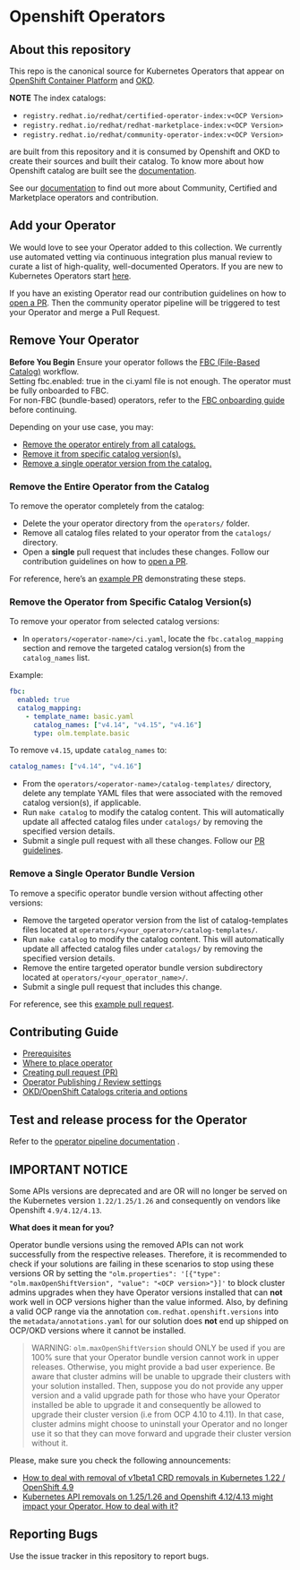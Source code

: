 # Openshift Operators

## About this repository

This repo is the canonical source for Kubernetes Operators that appear on [OpenShift Container Platform](https://openshift.com) and [OKD](https://www.okd.io/).

**NOTE** The index catalogs:

- `registry.redhat.io/redhat/certified-operator-index:v<OCP Version>`
- `registry.redhat.io/redhat/redhat-marketplace-index:v<OCP Version>`
- `registry.redhat.io/redhat/community-operator-index:v<OCP Version>`

are built from this repository and it is
consumed by Openshift and OKD to create their sources and built their catalog. To know more about how
Openshift catalog are built see the [documentation](https://docs.openshift.com/container-platform/4.14/operators/understanding/olm-rh-catalogs.html#olm-rh-catalogs_olm-rh-catalogs).

See our [documentation](https://redhat-openshift-ecosystem.github.io/operator-pipelines/) to find out
more about Community, Certified and Marketplace operators and contribution.

## Add your Operator

We would love to see your Operator added to this collection. We currently use automated vetting via continuous integration plus manual review to curate a list of high-quality, well-documented Operators. If you are new to Kubernetes Operators start [here](https://sdk.operatorframework.io/build/).

If you have an existing Operator read our contribution guidelines on how to [open a PR](users/contributing-via-pr.md). Then the community operator pipeline will be triggered to test your Operator and merge a Pull Request.

## Remove Your Operator

**Before You Begin**
Ensure your operator follows the [FBC (File-Based Catalog)](users/fbc_onboarding.md#file-based-catalog-onboarding) workflow.  
Setting fbc.enabled: true in the ci.yaml file is not enough. The operator must be fully onboarded to FBC.  
For non-FBC (bundle-based) operators, refer to the [FBC onboarding guide](users/fbc_onboarding.md#convert-existing-operator-to-fbc) before continuing.

Depending on your use case, you may:
- [Remove the operator entirely from all catalogs.](#remove-the-entire-operator-from-the-catalog)
- [Remove it from specific catalog version(s).](#remove-the-operator-from-specific-catalog-versions)
- [Remove a single operator version from the catalog.](#remove-a-single-operator-bundle-version)

### Remove the Entire Operator from the Catalog

To remove the operator completely from the catalog:

- Delete the your operator directory from the `operators/` folder.
- Remove all catalog files related to your operator from the `catalogs/` directory.
- Open a **single** pull request that includes these changes. Follow our contribution guidelines on how to [open a PR](users/contributing-via-pr.md).

For reference, here’s an [example PR](https://github.com/redhat-openshift-ecosystem/community-operators-prod/pull/5955/files) demonstrating these steps.

### Remove the Operator from Specific Catalog Version(s)

To remove your operator from selected catalog versions:

- In `operators/<operator-name>/ci.yaml`, locate the `fbc.catalog_mapping` section and remove the targeted catalog version(s) from the `catalog_names` list.

Example:

```yaml
fbc:
  enabled: true
  catalog_mapping:
    - template_name: basic.yaml
      catalog_names: ["v4.14", "v4.15", "v4.16"]
      type: olm.template.basic
```
To remove `v4.15`, update `catalog_names` to:

```yaml
catalog_names: ["v4.14", "v4.16"]
```

- From the `operators/<operator-name>/catalog-templates/` directory, delete any template YAML files that were associated with the removed catalog version(s), if applicable.
- Run `make catalog` to modify the catalog content. This will automatically update all affected catalog files under `catalogs/` by removing the specified version details.
- Submit a single pull request with all these changes. Follow our [PR guidelines](users/contributing-via-pr.md).

### Remove a Single Operator Bundle Version

To remove a specific operator bundle version without affecting other versions:

- Remove the targeted operator version from the list of catalog-templates files located at `operators/<your_operator>/catalog-templates/`.
- Run `make catalog` to modify the catalog content. This will automatically update all affected catalog files under `catalogs/` by removing the specified version details.
- Remove the entire targeted operator bundle version subdirectory located at `operators/<your_operator_name>/`.
- Submit a single pull request that includes this change.

For reference, see this [example pull request](https://github.com/Allda/community-operators-pipeline-preprod/pull/34/files).

## Contributing Guide

- [Prerequisites](users/contributing-prerequisites.md)
- [Where to place operator](users/contributing-where-to.md)
- [Creating pull request (PR)](users/contributing-via-pr.md)
- [Operator Publishing / Review settings](users/operator-ci-yaml.md)
- [OKD/OpenShift Catalogs criteria and options](users/packaging-required-criteria-ocp.md)

## Test and release process for the Operator

Refer to the [operator pipeline documentation](users/pipelines_overview.md) .

## IMPORTANT NOTICE

Some APIs versions are deprecated and are OR will no longer be served on the Kubernetes version
`1.22/1.25/1.26` and consequently on vendors like Openshift `4.9/4.12/4.13`.

**What does it mean for you?**

Operator bundle versions using the removed APIs can not work successfully from the respective releases.
Therefore, it is recommended to check if your solutions are failing in these scenarios to stop using these versions
OR by setting the `"olm.properties": '[{"type": "olm.maxOpenShiftVersion", "value": "<OCP version>"}]'`
to block cluster admins upgrades when they have Operator versions installed that can **not**
work well in OCP versions higher than the value informed. Also, by defining a valid OCP range via the annotation `com.redhat.openshift.versions`
into the `metadata/annotations.yaml` for our solution does **not** end up shipped on OCP/OKD versions where it cannot be installed.

> WARNING: `olm.maxOpenShiftVersion` should ONLY be used if you are 100% sure that your Operator bundle version
> cannot work in upper releases. Otherwise, you might provide a bad user experience. Be aware that cluster admins
> will be unable to upgrade their clusters with your solution installed. Then, suppose you do not provide any upper
> version and a valid upgrade path for those who have your Operator installed be able to upgrade it and consequently
> be allowed to upgrade their cluster version (i.e from OCP 4.10 to 4.11). In that case, cluster admins might
> choose to uninstall your Operator and no longer use it so that they can move forward and upgrade their cluster
> version without it.

Please, make sure you check the following announcements:
- [How to deal with removal of v1beta1 CRD removals in Kubernetes 1.22 / OpenShift 4.9](https://github.com/redhat-openshift-ecosystem/community-operators-prod/discussions/138)
- [Kubernetes API removals on 1.25/1.26 and Openshift 4.12/4.13 might impact your Operator. How to deal with it?](https://github.com/redhat-openshift-ecosystem/community-operators-prod/discussions/1182)

## Reporting Bugs

Use the issue tracker in this repository to report bugs.

[k8s-deprecated-guide]: https://kubernetes.io/docs/reference/using-api/deprecation-guide/#v1-22
